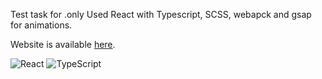 Test task for .only
Used React with Typescript, SCSS, webapck and gsap for animations.

Website is available [here](https://george-avsa.github.io/only-test-task/).

![React](https://img.shields.io/badge/react-%2320232a.svg?style=for-the-badge&logo=react&logoColor=%2361DAFB)
![TypeScript](https://img.shields.io/badge/typescript-%23007ACC.svg?style=for-the-badge&logo=typescript&logoColor=white)
